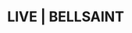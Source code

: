 ---
templateKey: live-page
title: LIVE | BELLSAINT
shows:
  - buttons:
      - text: ''
        url: ''
    cityState: ''
    date: 'We hope to see your faces in person soon!'
    venue: ''
---